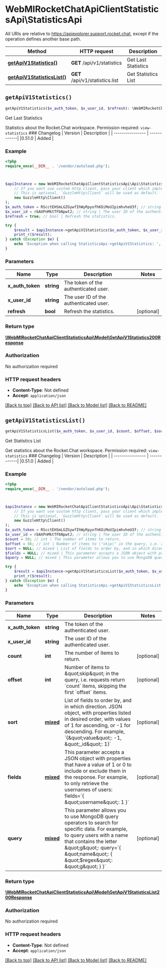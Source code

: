# WebMIRocketChatApiClientStatisticsApi\StatisticsApi

All URIs are relative to https://apiexplorer.support.rocket.chat, except if the operation defines another base path.

| Method | HTTP request | Description |
| ------------- | ------------- | ------------- |
| [**getApiV1Statistics()**](StatisticsApi.md#getApiV1Statistics) | **GET** /api/v1/statistics | Get Last Statistics |
| [**getApiV1StatisticsList()**](StatisticsApi.md#getApiV1StatisticsList) | **GET** /api/v1/statistics.list | Get Statistics List |


## `getApiV1Statistics()`

```php
getApiV1Statistics($x_auth_token, $x_user_id, $refresh): \WebMIRocketChatApiClientStatisticsApi\Model\GetApiV1Statistics200Response
```

Get Last Statistics

Statistics about the Rocket.Chat workspace.   Permission required: `view-statistics`   ### Changelog | Version      | Description |  | ---------------- | ------------| |0.51.0            | Added       |

### Example

```php
<?php
require_once(__DIR__ . '/vendor/autoload.php');



$apiInstance = new WebMIRocketChatApiClientStatisticsApi\Api\StatisticsApi(
    // If you want use custom http client, pass your client which implements `GuzzleHttp\ClientInterface`.
    // This is optional, `GuzzleHttp\Client` will be used as default.
    new GuzzleHttp\Client()
);
$x_auth_token = RScctEHSmLGZGywfIhWyRpyofhKOiMoUIpimhvheU3f; // string | The token of the authenticated user.
$x_user_id = rbAXPnMktTFbNpwtJ; // string | The user ID of the authenticated user.
$refresh = true; // bool | Refresh the statistics.

try {
    $result = $apiInstance->getApiV1Statistics($x_auth_token, $x_user_id, $refresh);
    print_r($result);
} catch (Exception $e) {
    echo 'Exception when calling StatisticsApi->getApiV1Statistics: ', $e->getMessage(), PHP_EOL;
}
```

### Parameters

| Name | Type | Description  | Notes |
| ------------- | ------------- | ------------- | ------------- |
| **x_auth_token** | **string**| The token of the authenticated user. | |
| **x_user_id** | **string**| The user ID of the authenticated user. | |
| **refresh** | **bool**| Refresh the statistics. | [optional] |

### Return type

[**\WebMIRocketChatApiClientStatisticsApi\Model\GetApiV1Statistics200Response**](../Model/GetApiV1Statistics200Response.md)

### Authorization

No authorization required

### HTTP request headers

- **Content-Type**: Not defined
- **Accept**: `application/json`

[[Back to top]](#) [[Back to API list]](../../README.md#endpoints)
[[Back to Model list]](../../README.md#models)
[[Back to README]](../../README.md)

## `getApiV1StatisticsList()`

```php
getApiV1StatisticsList($x_auth_token, $x_user_id, $count, $offset, $sort, $fields, $query): \WebMIRocketChatApiClientStatisticsApi\Model\GetApiV1StatisticsList200Response
```

Get Statistics List

Get statistics about the Rocket.Chat workspace.   Permission required: `view-statistics`   ### Changelog | Version      | Description |  | ---------------- | ------------| |0.51.0            | Added       |

### Example

```php
<?php
require_once(__DIR__ . '/vendor/autoload.php');



$apiInstance = new WebMIRocketChatApiClientStatisticsApi\Api\StatisticsApi(
    // If you want use custom http client, pass your client which implements `GuzzleHttp\ClientInterface`.
    // This is optional, `GuzzleHttp\Client` will be used as default.
    new GuzzleHttp\Client()
);
$x_auth_token = RScctEHSmLGZGywfIhWyRpyofhKOiMoUIpimhvheU3f; // string | The token of the authenticated user.
$x_user_id = rbAXPnMktTFbNpwtJ; // string | The user ID of the authenticated user.
$count = 50; // int | The number of items to return.
$offset = 56; // int | Number of items to \"skip\" in the query, i.e. requests return `count` items, skipping the first `offset` items.
$sort = NULL; // mixed | List of fields to order by, and in which direction. JSON object, with properties listed in desired order, with values of 1 for ascending, or -1 for descending. For example, `{\"value\": -1, \"_id\": 1}`
$fields = NULL; // mixed | This parameter accepts a JSON object with properties that have a value of 1 or 0 to include or exclude them in the response. For example, to only retrieve the usernames of users: fields=`{ \"username\": 1 }`
$query = NULL; // mixed | This parameter allows you to use MongoDB query operators to search for specific data. For example, to query users with a name that contains the letter \"g\": query=`{ \"name\": { \"$regex\": \"g\" } }`

try {
    $result = $apiInstance->getApiV1StatisticsList($x_auth_token, $x_user_id, $count, $offset, $sort, $fields, $query);
    print_r($result);
} catch (Exception $e) {
    echo 'Exception when calling StatisticsApi->getApiV1StatisticsList: ', $e->getMessage(), PHP_EOL;
}
```

### Parameters

| Name | Type | Description  | Notes |
| ------------- | ------------- | ------------- | ------------- |
| **x_auth_token** | **string**| The token of the authenticated user. | |
| **x_user_id** | **string**| The user ID of the authenticated user. | |
| **count** | **int**| The number of items to return. | [optional] |
| **offset** | **int**| Number of items to \&quot;skip\&quot; in the query, i.e. requests return &#x60;count&#x60; items, skipping the first &#x60;offset&#x60; items. | [optional] |
| **sort** | [**mixed**](../Model/.md)| List of fields to order by, and in which direction. JSON object, with properties listed in desired order, with values of 1 for ascending, or -1 for descending. For example, &#x60;{\&quot;value\&quot;: -1, \&quot;_id\&quot;: 1}&#x60; | [optional] |
| **fields** | [**mixed**](../Model/.md)| This parameter accepts a JSON object with properties that have a value of 1 or 0 to include or exclude them in the response. For example, to only retrieve the usernames of users: fields&#x3D;&#x60;{ \&quot;username\&quot;: 1 }&#x60; | [optional] |
| **query** | [**mixed**](../Model/.md)| This parameter allows you to use MongoDB query operators to search for specific data. For example, to query users with a name that contains the letter \&quot;g\&quot;: query&#x3D;&#x60;{ \&quot;name\&quot;: { \&quot;$regex\&quot;: \&quot;g\&quot; } }&#x60; | [optional] |

### Return type

[**\WebMIRocketChatApiClientStatisticsApi\Model\GetApiV1StatisticsList200Response**](../Model/GetApiV1StatisticsList200Response.md)

### Authorization

No authorization required

### HTTP request headers

- **Content-Type**: Not defined
- **Accept**: `application/json`

[[Back to top]](#) [[Back to API list]](../../README.md#endpoints)
[[Back to Model list]](../../README.md#models)
[[Back to README]](../../README.md)

